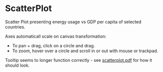 # ScatterPlot
Scatter Plot presenting energy usage vs GDP per capita of selected countries.

Axes automaticall scale on canvas transformation:
- To pan + drag, click on a circle and drag.</br>
- To zoom, hover over a circle and scroll in or out with mouse or trackpad.

Tooltip seems to longer function correctly - see [scatterplot.pdf](https://github.com/jleckron/ScatterPlot) for how it should look.  
